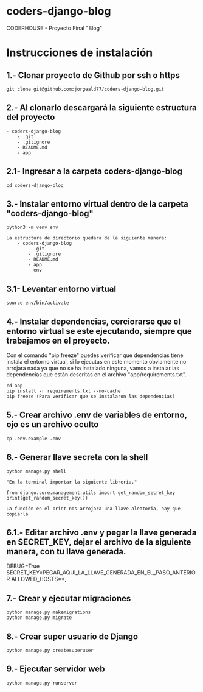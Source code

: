 # coders-django-blog
CODERHOUSE  - Proyecto Final "Blog"


Instrucciones de instalación
===
1.- Clonar proyecto de Github por ssh o https
---
	git clone git@github.com:jorgeald77/coders-django-blog.git

2.- Al clonarlo descargará la siguiente estructura del proyecto
---
	- coders-django-blog
		- .git
		- .gitignore
		- README.md
		- app
2.1- Ingresar a la carpeta coders-django-blog
---
	cd coders-django-blog

3.- Instalar entorno virtual dentro de la carpeta "coders-django-blog"
---
	python3 -m venv env
	
	La estructura de directorio quedara de la siguiente manera:
		- coders-django-blog
			- .git
			- .gitignore
			- README.md
			- app
			- env

3.1- Levantar entorno virtual
---
	source env/bin/activate
	

4.- Instalar dependencias, cerciorarse que el entorno virtual se este ejecutando, siempre que trabajamos en el proyecto.
---
Con el comando "pip freeze" puedes verificar que dependencias tiene instala el entorno virtual, si lo ejecutas en este momento obviamente no arrojara nada ya que no se ha instalado ninguna, vamos a instalar las dependencias que están descritas en el archivo  "app/requirements.txt".

	cd app
	pip install -r requirements.txt --no-cache
	pip freeze (Para verificar que se instalaron las dependencias)
	
5.- Crear archivo .env de variables de entorno, ojo es un archivo oculto
---
	cp .env.example .env

6.- Generar llave secreta con la shell 
---
	python manage.py shell

	"En la terminal importar la siguiente librería."

	from django.core.management.utils import get_random_secret_key
	print(get_random_secret_key())
	
	La función en el print nos arrojara una llave aleatoria, hay que copiarla

6.1.- Editar archivo .env y pegar la llave generada en SECRET_KEY, dejar el archivo de la siguiente manera, con tu llave generada.
---
DEBUG=True
SECRET_KEY=PEGAR_AQUI_LA_LLAVE_GENERADA_EN_EL_PASO_ANTERIOR
ALLOWED_HOSTS=*,

7.- Crear y ejecutar migraciones
---
	python manage.py makemigrations
	python manage.py migrate

8.- Crear super usuario de Django
---
	python manage.py createsuperuser


9.- Ejecutar servidor web
---
	python manage.py runserver
